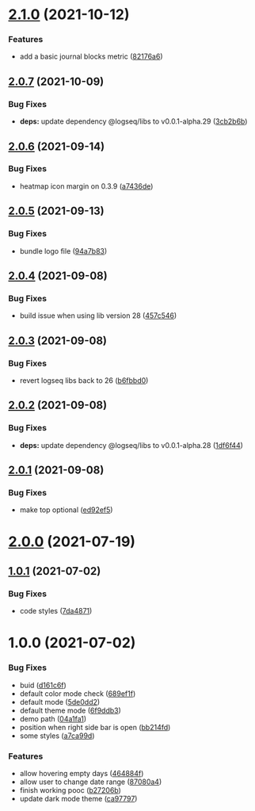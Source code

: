 # [2.1.0](https://github.com/pengx17/logseq-plugin-heatmap/compare/v2.0.7...v2.1.0) (2021-10-12)


### Features

* add a basic journal blocks metric ([82176a6](https://github.com/pengx17/logseq-plugin-heatmap/commit/82176a6065b75c4d63267a736d1663b690fd4416))

## [2.0.7](https://github.com/pengx17/logseq-plugin-heatmap/compare/v2.0.6...v2.0.7) (2021-10-09)


### Bug Fixes

* **deps:** update dependency @logseq/libs to v0.0.1-alpha.29 ([3cb2b6b](https://github.com/pengx17/logseq-plugin-heatmap/commit/3cb2b6b6adf67549566226c8391fc8636ce05764))

## [2.0.6](https://github.com/pengx17/logseq-plugin-heatmap/compare/v2.0.5...v2.0.6) (2021-09-14)


### Bug Fixes

* heatmap icon margin on 0.3.9 ([a7436de](https://github.com/pengx17/logseq-plugin-heatmap/commit/a7436de65f650c39d665d97208fa9638a8b3ff5e))

## [2.0.5](https://github.com/pengx17/logseq-plugin-heatmap/compare/v2.0.4...v2.0.5) (2021-09-13)


### Bug Fixes

* bundle logo file ([94a7b83](https://github.com/pengx17/logseq-plugin-heatmap/commit/94a7b833f99dcc1fbf508420774247974065a855))

## [2.0.4](https://github.com/pengx17/logseq-plugin-heatmap/compare/v2.0.3...v2.0.4) (2021-09-08)


### Bug Fixes

* build issue when using lib version 28 ([457c546](https://github.com/pengx17/logseq-plugin-heatmap/commit/457c546a4188254ad7997bad5434ef2a8fb36b58))

## [2.0.3](https://github.com/pengx17/logseq-plugin-heatmap/compare/v2.0.2...v2.0.3) (2021-09-08)


### Bug Fixes

* revert logseq libs back to 26 ([b6fbbd0](https://github.com/pengx17/logseq-plugin-heatmap/commit/b6fbbd00f812481f1a0d7441914f02f8417be34e))

## [2.0.2](https://github.com/pengx17/logseq-plugin-heatmap/compare/v2.0.1...v2.0.2) (2021-09-08)


### Bug Fixes

* **deps:** update dependency @logseq/libs to v0.0.1-alpha.28 ([1df6f44](https://github.com/pengx17/logseq-plugin-heatmap/commit/1df6f44c18bb11c16bdf42653a1c4a27f43ebaf6))

## [2.0.1](https://github.com/pengx17/logseq-plugin-heatmap/compare/v2.0.0...v2.0.1) (2021-09-08)


### Bug Fixes

* make top optional ([ed92ef5](https://github.com/pengx17/logseq-plugin-heatmap/commit/ed92ef5e1f23eda0193742789e0718fd98035f6b))

# [2.0.0](https://github.com/pengx17/logseq-plugin-heatmap/compare/v1.0.1...v2.0.0) (2021-07-19)

## [1.0.1](https://github.com/pengx17/logseq-plugin-heatmap/compare/v1.0.0...v1.0.1) (2021-07-02)


### Bug Fixes

* code styles ([7da4871](https://github.com/pengx17/logseq-plugin-heatmap/commit/7da48710fd63353de3518f5e5c5bdf245ad45772))

# 1.0.0 (2021-07-02)


### Bug Fixes

* buid ([d161c6f](https://github.com/pengx17/logseq-plugin-heatmap/commit/d161c6f97ab448198779c5df1279fcd54cd09269))
* default color mode check ([689ef1f](https://github.com/pengx17/logseq-plugin-heatmap/commit/689ef1fffbbb0f2be43f2a638cd2fc6b390ad2bf))
* default mode ([5de0dd2](https://github.com/pengx17/logseq-plugin-heatmap/commit/5de0dd28fffa50a6574956ab3f604463e3495146))
* default theme mode ([6f9ddb3](https://github.com/pengx17/logseq-plugin-heatmap/commit/6f9ddb3c6c971dc8284dbe077e6ab77f23c1c8c9))
* demo path ([04a1fa1](https://github.com/pengx17/logseq-plugin-heatmap/commit/04a1fa1a1ab071e706a7e42c6e4df28e3e1a13e3))
* position when right side bar is open ([bb214fd](https://github.com/pengx17/logseq-plugin-heatmap/commit/bb214fd4a9d9b3f0b277e2b0cb500f988ab7c7af))
* some styles ([a7ca99d](https://github.com/pengx17/logseq-plugin-heatmap/commit/a7ca99d4ffa3a009bae27e720b124dcfe04a2959))


### Features

* allow hovering empty days ([464884f](https://github.com/pengx17/logseq-plugin-heatmap/commit/464884f827f0e4e7b55064558afd4e43d0023f1e))
* allow user to change date range ([87080a4](https://github.com/pengx17/logseq-plugin-heatmap/commit/87080a48245acb01a521b0f51a95570257a8037c))
* finish working pooc ([b27206b](https://github.com/pengx17/logseq-plugin-heatmap/commit/b27206b05b04fa592efa8d0abab0335d8ac9c130))
* update dark mode theme ([ca97797](https://github.com/pengx17/logseq-plugin-heatmap/commit/ca97797e800f426c50449189b90dfc4f24d4c4c1))
